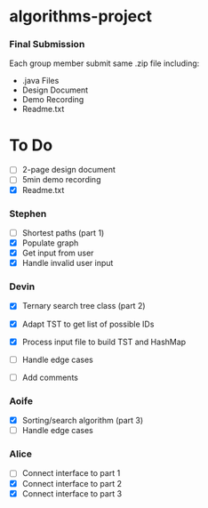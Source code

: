 # algorithms-project
### Final Submission
Each group member submit same .zip file including:
- .java Files
- Design Document
- Demo Recording
- Readme.txt

# To Do

- [ ] 2-page design document
- [ ] 5min demo recording
- [x] Readme.txt

### Stephen
- [ ] Shortest paths (part 1)
- [x] Populate graph
- [x] Get input from user
- [x] Handle invalid user input

### Devin

- [x] Ternary search tree class (part 2)
- [x] Adapt TST to get list of possible IDs
- [x] Process input file to build TST and HashMap
- [ ] Handle edge cases
- [ ] Add comments


### Aoife

- [x] Sorting/search algorithm (part 3)
- [ ] Handle edge cases

### Alice
- [ ] Connect interface to part 1
- [x] Connect interface to part 2
- [x] Connect interface to part 3

